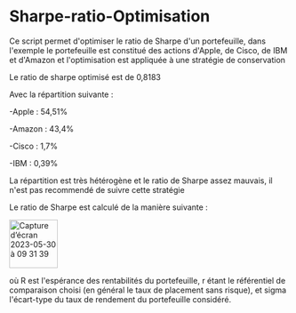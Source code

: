 # Sharpe-ratio-Optimisation

Ce script permet d'optimiser le ratio de Sharpe d'un portefeuille, dans l'exemple le portefeuille est constitué des actions d'Apple, de Cisco, de IBM et d'Amazon et l'optimisation est appliquée à une stratégie de conservation


Le ratio de sharpe optimisé est de 0,8183 

Avec la répartition suivante : 

-Apple : 54,51%

-Amazon : 43,4%

-Cisco : 1,7%

-IBM : 0,39%

La répartition est très hétérogène et le ratio de Sharpe assez mauvais, il n'est pas recommendé de suivre cette stratégie

Le ratio de Sharpe est calculé de la manière suivante :

<img width="87" alt="Capture d’écran 2023-05-30 à 09 31 39" src="https://github.com/NFiuz5/Sharpe-ratio-Optimisation/assets/59396030/d567760e-0ca4-4ac2-b3b2-54f57f13d07a">

où R est l'espérance des rentabilités du portefeuille, r étant le référentiel de comparaison choisi (en général le taux de placement sans risque), et sigma l'écart-type du taux de rendement du portefeuille considéré.
